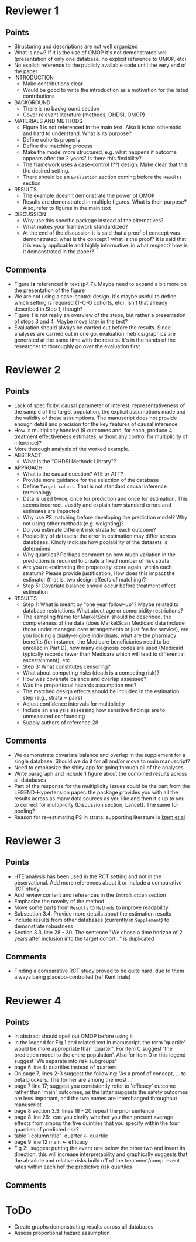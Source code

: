 # Reviewer 1
## Points
  - Structuring and descriptions are not well organized
  - What is new? If it is the use of OMOP it's not demonstrated
    well (presentation of only one database, no explicit reference
    to OMOP, etc)
  - No explicit reference to the publicly available code until the
    very end of the paper
  - INTRODUCTION
    - Make contributions clear
    - Would be good to write the introduction as a motivation for
      the listed contributions
  - BACKGROUND
    - There is no background section
    - Cover relevant literature (methods, OHDSI, OMOP)
  - MATERIALS AND METHODS
    - Figure 1 is not referenced in the main text. Also it is 
      too schematic and hard to understand. What is its purpose?
    - Define cohorts properly
    - Define the matching process
    - Make the model more structured, e.g. what happens if outcome
      appears after the 2 years? Is there this flexibility?
    - The framework uses a case-control (??) design. Make clear
      that this the desired setting.
    - There should be an `Evaluation` section coming before the
      `Results` section
  - RESULTS
    - The example doesn't demonstrate the power of OMOP
    - Results are demonstrated in multiple figures. What is their
      purpose? Also, refer to figures in the main text
  - DISCUSSION
    - Why use this specific package instead of the alternatives?
    - What makes your framework standardized?
    - At the end of the discussion it is said that a proof of concept 
      was demonstrated. what is the concept? what is the proof? it is 
      said that it is easily applicable and highly informative: in 
      what respect? how is it demonstrated in the paper?
## Comments
  - Figure **is** referenced in text (p4.7). Maybe need to expand a bit
    more on the presentation of the figure
  - We are not using a case-control design. It's maybe useful
    to define which setting is required (T-C-O cohorts, etc). Isn't that
    already described in Step 1, though?
  - Figure 1 is not really an overview of the steps, but rather a
    presentation of steps 3 and 4. Maybe move later in the text?
  - Evaluation should always be carried out before the results. Since
    analyses are carried out in one go, evaluation metrics/graphics
    are generated at the same time with the results. It's in the hands
    of the researcher to thoroughly go over the evaluation first

# Reviewer 2
## Points
  - Lack of specificity: causal parameter of interest, 
    representativeness of the sample of the target population,
    the explicit assumptions made and the validity of these assumptions.
    The manuscript does not provide enough detail and precision for 
    the key features of causal inference
  - How is multiplicity handled (9 outcomes and, for each, produce 4 
    treatment effectiveness estimates, without any control for 
    multiplicity of inference)?
  - More thorough analysis of the worked example.
  - ABSTRACT
    - What is the "OHDSI Methods Library"?
  - APPROACH
    - What is the causal question? ATE or ATT?
    - Provide more guidance for the selection of the database
    - Define `Target cohort`. That is not standard causal inference
      terminology
    - Data is used twice, once for prediction and once for estimation.
      This seems incorrect. Justify and explain how standard errors and
      estimates are impacted
    - Why use PS matching before developing the prediction model? Why
      not using other methods (e.g. weighting)?
    - Do you estimate different risk strata for each outcome?
    - Poolability of datasets: the error in estimation may 
      differ across databases. Kindly indicate how poolability 
      of the datasets is determined
    - Why quartiles? Perhaps comment on how much variation in 
      the predictions is required to create a fixed number of risk 
      strata
    - Are you re-estimating the propensity score again, within each 
      stratum? Please provide justification, How does this impact the 
      estimator (that is, two design effects of matching)?
    - Step 5: Covariate balance should occur before treatment effect
      estimation
  - RESULTS
    - Step 1: What is meant by "one year follow-up"? Maybe related to
      database restrictions. What about age or comorbidity restrictions?
    - The sampling frame for MarketScan should be described, the 
      completeness of the data (does MarketScan Medicaid data 
      include those under managed care arrangements or just fee 
      for service), are you looking a dually-eligible individuals, 
      what are the pharmacy benefits (for instance, the Medicare 
      beneficiaries need to be enrolled in Part D), how many 
      diagnosis codes are used (Medicaid typically records fewer 
      than Medicare which will lead to differential ascertainment), etc
    - Step 3: What constitutes censoring?
    - What about competing risks (death is a competing risk)?
    - How was covariate balance and overlap assessed?
    - Was the proportional hazards assumption met?
    - The matched design effects should be included in the estimation 
      step (e.g., strata = pairs)
    - Adjust confidence intervals for multiplicity
    - Include an analysis assessing how sensitive findings are to 
      unmeasured confounding
    - Supply authors of reference 28

## Comments
  - We demonstrate covariate balance and overlap in the supplement for
    a single database. Should we do it for all and/or move to main
    manuscript?
  - Need to emphasize the shiny app for going through all of the analyses
  - Write paragraph and include 1 figure about the combined results
    across all databases
  - Part of the response for the multiplicity issues could be the part
    from the LEGEND-Hypertension paper: the package provides you with 
    all the results across as many data sources as you like and then
    it's up to you to correct for multiplicity (Discussion section, 
    Lancet). The same for pooling?
  - Reason for re-estimating PS in strata: supporting literature
    is [Izem et al](https://doi.org/10.1080/10543406.2020.1730868)

# Reviewer 3
## Points
  - HTE analysis has been used in the RCT setting and not in the
    observational. Add more references about it or include a
    comparative RCT study
  - Add review content and references in the `Introduction` section
  - Emphasize the novelty of the method
  - Move some parts from `Results` to `Methods` to improve readability
  - Subsection 3.4: Provide more details about the estimation results
  - Include results from other databases (currently in `Supplement`)
    to demonstrate robustness
  - Section 3.3, line 28 - 30. The sentence "We chose a time horizon 
    of 2 years after inclusion into the target cohort…" is duplicated
## Comments
  - Finding a comparative RCT study proved to be quite hard, due to
    them always being placebo-controlled (ref Kent trials)

# Reviewer 4
## Points
  -  In abstract should spell out OMOP before using it
  -  In the legend for Fig 1 and related text in manuscript, the term 
     'quartile' would be more appropriate than 'quarter'. For item C 
     suggest 'the prediction model to the entire population'. Also for 
     item D in this legend suggest 'We separate into risk subgroups'
  - page 6 line 4: quartiles instead of quarters
  - On page 7, lines 2-3 suggest the following: 'As a proof of 
    concept, ... to beta blockers. The former are among the most ...'
  - page 7 line 17; suggest you consistently refer to 'efficacy' 
    outcome rather than 'main' outcomes, as the latter suggests the 
    safety outcomes are less important, and the two names are 
    interchanged throughout manuscript
  - page 8 section 3.3: lines 18 - 20 repeat the prior sentence
  - page 8 line 26:  can you clarify whether you then present average 
    effects from among the five quintiles that you specify within the 
    four quartiles of predicted risk?
  - table 1 column title"  quarter <- quartile
  - page 9 line 12 main <- efficacy
  - Fig 2:  suggest putting the event rate below the other two and 
    invert its direction, this will increase interpretability and 
    graphically suggests that the absolute and relative risks build 
    off of the treatment/comp  event rates within each hof the 
    predictive risk quartiles
## Comments
# ToDo
  - Create graphs demonstrating results across all databases
  - Assess proportional hazard assumption
